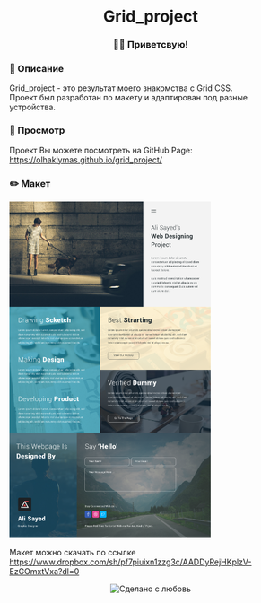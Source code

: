 <div align="center">
   <h1>Grid_project</h1>
</div>

<h3 align="center">👋🏼 Приветсвую!</h3>


### 📜 Описание  
Grid_project - это результат моего знакомства с Grid CSS.<br> 
Проект был разработан по макету и адаптирован под разные устройства.


### 📸 Просмотр 
Проект Вы можете посмотреть на GitHub Page:<br> 
https://olhaklymas.github.io/grid_project/


### ✏️ Макет
<img src="img/alisayed.png" height="600px">

Макет можно скачать по ссылке<br> 
https://www.dropbox.com/sh/pf7piuixn1zzg3c/AADDyRejHKplzV-EzGOmxtVxa?dl=0


<div align="center">
    <img src="https://img.shields.io/badge/%D0%A1%D0%B4%D0%B5%D0%BB%D0%B0%D0%BD%D0%BE%20%D1%81-%F0%9F%96%A4-red.svg?longCache=true&style=for-the-badge&colorA=000&colorB=fedcba"
      alt="Сделано с любовь" />
</div>
